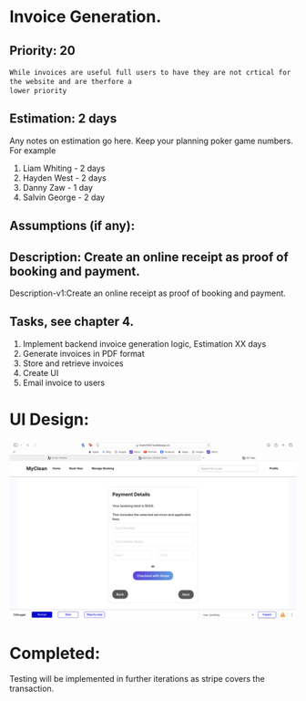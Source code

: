 # Invoice Generation.

## Priority: 20
    While invoices are useful full users to have they are not crtical for the website and are therfore a
    lower priority

## Estimation: 2 days
Any notes on estimation go here. Keep your planning poker game numbers. For example
1. Liam Whiting - 2 days
2. Hayden West - 2 days
3. Danny Zaw - 1 day
4. Salvin George - 2 day

## Assumptions (if any):

## Description: Create an online receipt as proof of booking and payment.

Description-v1:Create an online receipt as proof of booking and payment.

## Tasks, see chapter 4.

1. Implement backend invoice generation logic, Estimation XX days
2. Generate invoices in PDF format
3. Store and retrieve invoices
4. Create UI
5. Email invoice to users

# UI Design:
![Payment page when booking](../Images/03_Manage_Payments/01_payment.png)

# Completed:
Testing will be implemented in further iterations as stripe covers the transaction.

